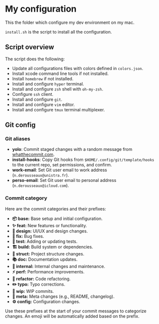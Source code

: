 # My configuration

This the folder which configure my dev environment on my mac.

`install.sh` is the script to install all the configuration.

## Script overview 
The script does the following:
- Update all configurations files with colors defined in `colors.json`.
- Install xcode command line tools if not installed.
- Install `homebrew` if not installed.
- Install and configure `hyper` terminal.
- Install and configure `zsh` shell with `oh-my-zsh`.
- Configure `ssh` client.
- Install and configure `git`.
- Install and configure `vim` editor.
- Install and configure `tmux` terminal multiplexer.

## Git config

### Git aliases

- **yolo**: Commit staged changes with a random message from [whatthecommit.com](https://whatthecommit.com).
- **install-hooks**: Copy Git hooks from `$HOME/.config/git/template/hooks` to the current repo, set permissions, and confirm.
- **work-email**: Set Git user email to work address (`n.derousseaux@unistra.fr`).
- **perso-email**: Set Git user email to personal address (`n.derousseaux@icloud.com`).

### Commit category
Here are the commit categories and their prefixes:

- **📦 base:** Base setup and initial configuration.
- **✨ feat:** New features or functionality.
- **🎨 design:** UI/UX and design changes.
- **🐛 fix:** Bug fixes.
- **🧪 test:** Adding or updating tests.
- **🏗️ build:** Build system or dependencies.
- **🧱 struct:** Project structure changes.
- **📚 doc:** Documentation updates.
- **🔧 internal:** Internal changes and maintenance.
- **⚡️ perf:** Performance improvements.
- **🚜 refactor:** Code refactoring.
- **✏️ typo:** Typo corrections.
- **🚧 wip:** WIP commits.
- **📝 meta:** Meta changes (e.g., README, changelog).
- **⚙️ config:** Configuration changes.

Use these prefixes at the start of your commit messages to categorize changes.
An emoji will be automatically added based on the prefix.
